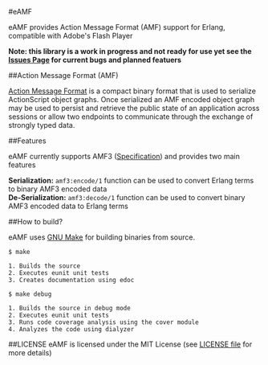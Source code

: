#eAMF

eAMF provides Action Message Format (AMF) support for Erlang, compatible with Adobe's Flash Player

**Note: this library is a work in progress and not ready for use yet see the [Issues Page](http://github.com/mrinalwadhwa/eAMF/issues) for current bugs and planned featuers**


##Action Message Format (AMF)

[Action Message Format](http://bit.ly/amf-spec) is a compact binary format that is used to serialize ActionScript object graphs. Once serialized an AMF encoded object graph may be used to persist and retrieve the public state of an application across sessions or allow two endpoints to communicate through the exchange of strongly typed data.


##Features

eAMF currently supports AMF3 ([Specification](http://bit.ly/amf-spec)) and provides two main features
	
**Serialization:**
<code>amf3:encode/1</code> function can be used to convert Erlang terms to binary AMF3 encoded data    
**De-Serialization:**
<code>amf3:decode/1</code> function can be used to convert binary AMF3 encoded data to Erlang terms    


##How to build?

eAMF uses [GNU Make](http://www.gnu.org/software/make/) for building binaries from source.  

<code>$ make</code>
	
	1. Builds the source
	2. Executes eunit unit tests
	3. Creates documentation using edoc


<code>$ make debug</code>
	
	1. Builds the source in debug mode
	2. Executes eunit unit tests
	3. Runs code coverage analysis using the cover module
	4. Analyzes the code using dialyzer



##LICENSE
eAMF is licensed under the MIT License (see [LICENSE file](http://github.com/mrinalwadhwa/eAMF/blob/master/LICENSE) for more details)

